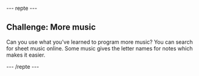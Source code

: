 \--- repte \---

## Challenge: More music

Can you use what you've learned to program more music? You can search for sheet music online. Some music gives the letter names for notes which makes it easier.

\--- /repte \---
